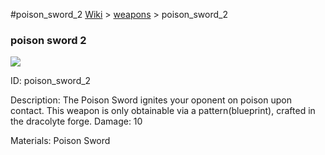 #poison_sword_2
<a href="/wiki.html">Wiki</a> > <a href="/posts/wiki/weapons">weapons</a> > <a>poison_sword_2</a>
<div class="iteminfo">
<h3>poison sword 2</h3>
<img class="pixelimage" src="https://dragon-force-studio.com/images/EF_wiki/poison_sword_2.png">

<a class="iteminfoitem">ID: poison_sword_2</a></div>
Description: The Poison Sword ignites your oponent on poison upon contact.  This weapon is only obtainable via a pattern(blueprint), crafted in the dracolyte forge. 
Damage: 10 

Materials: Poison Sword